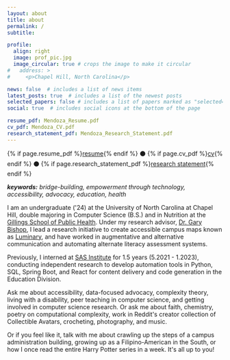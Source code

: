 ```yaml
---
layout: about
title: about
permalink: /
subtitle: 

profile:
  align: right
  image: prof_pic.jpg
  image_circular: true # crops the image to make it circular
#   address: >
#     <p>Chapel Hill, North Carolina</p>

news: false  # includes a list of news items
latest_posts: true  # includes a list of the newest posts
selected_papers: false # includes a list of papers marked as "selected={true}"
social: true  # includes social icons at the bottom of the page

resume_pdf: Mendoza_Resume.pdf
cv_pdf: Mendoza_CV.pdf
research_statement_pdf: Mendoza_Research_Statement.pdf
---
```


{% if page.resume_pdf %}<a href="{{ page.cv_pdf | prepend: 'assets/pdf/' | relative_url}}" target="_blank" rel="noopener noreferrer" class="float-right">resume</a>{% endif %} :black_circle: {% if page.cv_pdf %}<a href="{{ page.cv_pdf | prepend: 'assets/pdf/' | relative_url}}" target="_blank" rel="noopener noreferrer" class="float-right">cv</a>{% endif %} :black_circle: {% if page.research_statement_pdf %}<a href="{{ page.cv_pdf | prepend: 'assets/pdf/' | relative_url}}" target="_blank" rel="noopener noreferrer" class="float-right">research statement</a>{% endif %}

_**keywords:** bridge-building, empowerment through technology, accessibility, advocacy, education, health_

I am an undergraduate ('24) at the University of North Carolina at Chapel Hill, double majoring in Computer Science (B.S.) and in Nutrition at the [Gillings School of Public Health](https://sph.unc.edu/). Under my research advisor, [Dr. Gary Bishop](https://www.cs.unc.edu/~gb/), I lead a research initiative to create accessible campus maps known as [Luminary](https://www.linkedin.com/company/luminary-maps/), and have worked in augmentative and alternative communication and automating alternate literacy assessment systems.

Previously, I interned at [SAS Institute](https://www.sas.com/) for 1.5 years (5.2021 - 1.2023), conducting independent research to develop automation tools in Python, SQL, Spring Boot, and React for content delivery and code generation in the Education Division. 

Ask me about accessibility, data-focused advocacy, complexity theory, living with a disability, peer teaching in computer science, and getting involved in computer science research. Or ask me about faith, chemistry, poetry on computational complexity, work in Reddit's creator collection of Collectible Avatars, crocheting, photography, and music.

Or if you feel like it, talk with me about crawling up the steps of a campus administration building, growing up as a Filipino-American in the South, or how I once read the entire Harry Potter series in a week. It's all up to you!